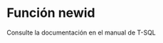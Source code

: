 ﻿---
FunctionName: "newid"
FunctionType: "SQL"
Autogenerated: true
---

# Función  newid

Consulte la documentación en el manual de T-SQL
